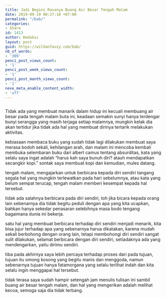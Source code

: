 ```yaml
---
title: Jadi Begini Rasanya Buang Air Besar Tengah Malam
date: 2019-09-19 00:27:18 +07:00
permalink: "/bab/"
categories:
- Share
id: 1413
author: Redaksi
layout: post
guid: https://wildanfauzy.com/bab/
nb_of_words:
- '309'
penci_post_views_count:
- '1'
penci_post_week_views_count:
- '1'
penci_post_month_views_count:
- '1'
neve_meta_enable_content_width:
- 'off'
---
```


<figure class="wp-block-image"><img src="https://wildanfauzyart.files.wordpress.com/2020/04/828d7-img_20190913_174023.jpg?w=768" alt="" class="wp-image-1389" data-recalc-dims="1" /></figure> 

Tidak ada yang membuat manarik dalam hidup ini kecuali membuang air besar pada tengah malam buta ini, keadaan semakin sunyi hanya terdengar bunyi serangga yang masih terjaga setiap malamnya, mungkin kelak dia akan tertidur jika tidak ada hal yang membuat dirinya tertarik melakukan aktivitas.

kebiasaan membaca buku yang sudah tidak lagi dilakukan membuat saya merasa bodoh sekali, kehilangan arah, dan malam ini mencoba kembali membuka selembaran buku dari albert camus tentang absurditas, kata yang selalu saya ingat adalah &#8220;harus kah saya bunuh diri? atauh mendapatkan secangkir kopi.&#8221; sontak saya membuat kopi dan kemudian, mules datang.

tengah malam, mengajarkan untuk berbicara kepada diri sendiri tangang segala hal yang mungkin terlewatkan pada hari sebelumnya, atau kata yang belum sempat terucap, tengah malam memberi kesempat kepada hal tersebut.

tidak ada salahnya berbicara pada diri sendiri, toh jika bicara kepada orang lain sebenarnya dia tidak begitu peduli dengan apa yang kita ucapkan, bahkan hanya sekedar penasaran selebihnya masa bodo tengang bagaimana dunia ini bekerja.

satu hal yang membuat berbicara terhadap diri sendiri menjadi menarik, kita bisa jujur terhadap apa yang sebenarnya harua dikatakan, karena mudah sekali berbohong dengan orang lain, tetapi membohongi diri sendiri sangat sulit dilakukan, selamat berbicara dengan diri sendiri, setiadaknya ada yang mendengarkan, yaitu dirimu sendiri.

tiba pada akhirnya saya lebih percaya terhadap proses dari pada tujuan, tujuan itu omong kosong yang begitu manis dan menggoda, namun sebenarnya tujuan hanya fatamorgana yang selalu terlihat indah dan kita selalu ingin menggapai hal tersebut.

tidak terasa saya sudah hampir setengah jam menulis tulisan ini sambil buang air besar tengah malam, dan hal yang mengerikan adalah melihat kecoa, semoga saja dia tidak terbang.